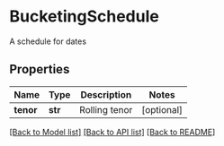 # BucketingSchedule

A schedule for dates

## Properties
Name | Type | Description | Notes
------------ | ------------- | ------------- | -------------
**tenor** | **str** | Rolling tenor | [optional] 

[[Back to Model list]](../README.md#documentation-for-models) [[Back to API list]](../README.md#documentation-for-api-endpoints) [[Back to README]](../README.md)


